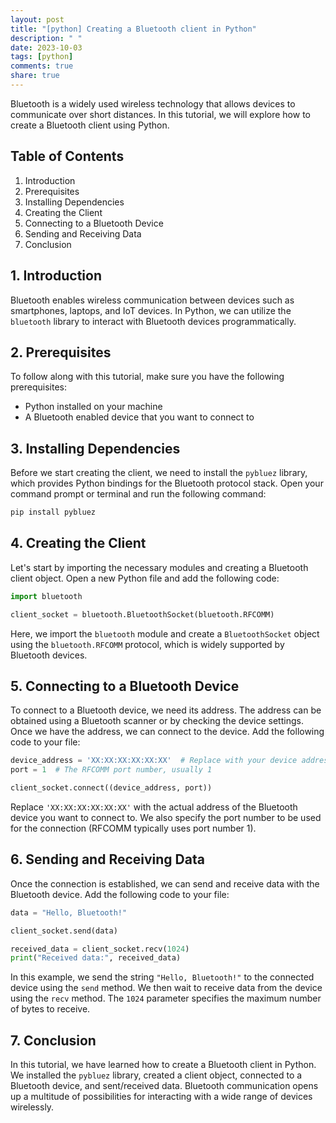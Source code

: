 ```yaml
---
layout: post
title: "[python] Creating a Bluetooth client in Python"
description: " "
date: 2023-10-03
tags: [python]
comments: true
share: true
---
```


Bluetooth is a widely used wireless technology that allows devices to communicate over short distances. In this tutorial, we will explore how to create a Bluetooth client using Python.

## Table of Contents
1. Introduction
2. Prerequisites
3. Installing Dependencies
4. Creating the Client
5. Connecting to a Bluetooth Device
6. Sending and Receiving Data
7. Conclusion

## 1. Introduction
Bluetooth enables wireless communication between devices such as smartphones, laptops, and IoT devices. In Python, we can utilize the `bluetooth` library to interact with Bluetooth devices programmatically.

## 2. Prerequisites
To follow along with this tutorial, make sure you have the following prerequisites:

- Python installed on your machine
- A Bluetooth enabled device that you want to connect to

## 3. Installing Dependencies
Before we start creating the client, we need to install the `pybluez` library, which provides Python bindings for the Bluetooth protocol stack. Open your command prompt or terminal and run the following command:

```python
pip install pybluez
```

## 4. Creating the Client
Let's start by importing the necessary modules and creating a Bluetooth client object. Open a new Python file and add the following code:

```python
import bluetooth

client_socket = bluetooth.BluetoothSocket(bluetooth.RFCOMM)
```

Here, we import the `bluetooth` module and create a `BluetoothSocket` object using the `bluetooth.RFCOMM` protocol, which is widely supported by Bluetooth devices.

## 5. Connecting to a Bluetooth Device
To connect to a Bluetooth device, we need its address. The address can be obtained using a Bluetooth scanner or by checking the device settings. Once we have the address, we can connect to the device. Add the following code to your file:

```python
device_address = 'XX:XX:XX:XX:XX:XX'  # Replace with your device address
port = 1  # The RFCOMM port number, usually 1

client_socket.connect((device_address, port))
```

Replace `'XX:XX:XX:XX:XX:XX'` with the actual address of the Bluetooth device you want to connect to. We also specify the port number to be used for the connection (RFCOMM typically uses port number 1).

## 6. Sending and Receiving Data
Once the connection is established, we can send and receive data with the Bluetooth device. Add the following code to your file:

```python
data = "Hello, Bluetooth!"

client_socket.send(data)

received_data = client_socket.recv(1024)
print("Received data:", received_data)
```

In this example, we send the string `"Hello, Bluetooth!"` to the connected device using the `send` method. We then wait to receive data from the device using the `recv` method. The `1024` parameter specifies the maximum number of bytes to receive.

## 7. Conclusion
In this tutorial, we have learned how to create a Bluetooth client in Python. We installed the `pybluez` library, created a client object, connected to a Bluetooth device, and sent/received data. Bluetooth communication opens up a multitude of possibilities for interacting with a wide range of devices wirelessly.